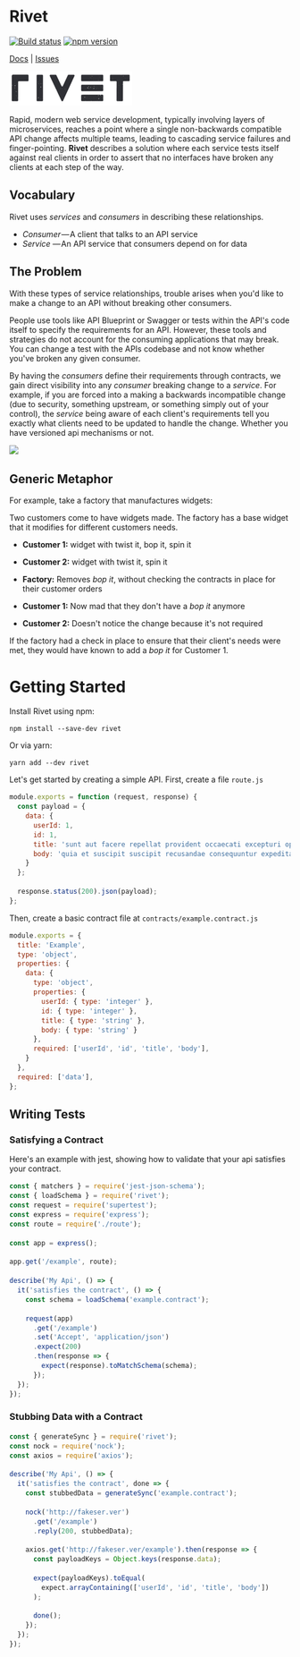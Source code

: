 # Rivet
[![Build status](https://badge.buildkite.com/deb70e546dbbb4bed518f070f306544e35288f023bbe88814c.svg?branch=master)](https://buildkite.com/itsthatguy/rivet) [![npm version](https://badge.fury.io/js/%40itg%2Frivet.svg)](https://badge.fury.io/js/%40itg%2Frivet)

[Docs](http://rivet.itg.sh) | [Issues](https://github.com/itsthatguy/rivet/issues)

![Rivet](docs/logo.png)

Rapid, modern web service development, typically involving layers of microservices, reaches a point where a single non-backwards compatible API change affects multiple teams, leading to cascading service failures and finger-pointing. **Rivet** describes a solution where each service tests itself against real clients in order to assert that no interfaces have broken any clients at each step of the way.

## Vocabulary

Rivet uses _services_ and _consumers_ in describing these relationships.

* _Consumer_ — A client that talks to an API service
* _Service_ — An API service that consumers depend on for data

## The Problem

With these types of service relationships, trouble arises when you'd like to make a change to an API without breaking other consumers.

People use tools like API Blueprint or Swagger or tests within the API's code itself to specify the requirements for an API. However, these tools and strategies do not account for the consuming applications that may break. You can change a test with the APIs codebase and not know whether you've broken any given consumer.

By having the _consumers_ define their requirements through contracts, we gain direct visibility into any _consumer_ breaking change to a _service_. For example, if you are forced into a making a backwards incompatible change \(due to security, something upstream, or something simply out of your control\), the _service_ being aware of each client's requirements tell you exactly what clients need to be updated to handle the change. Whether you have versioned api mechanisms or not.

![](/assets/breaking-changes.png)

## Generic Metaphor

For example, take a factory that manufactures widgets:

Two customers come to have widgets made. The factory has a base widget that it modifies for different customers needs.

* **Customer 1:** widget with twist it, bop it, spin it
* **Customer 2:** widget with twist it, spin it

* **Factory:** Removes _bop it_, without checking the contracts in place for their customer orders

* **Customer 1:** Now mad that they don't have a _bop it_ anymore

* **Customer 2:** Doesn't notice the change because it's not required

If the factory had a check in place to ensure that their client's needs were met, they would have known to add a _bop it_ for Customer 1.

# Getting Started

Install Rivet using npm:

```shell
npm install --save-dev rivet
```

Or via yarn:

```shell
yarn add --dev rivet
```

Let's get started by creating a simple API. First, create a file `route.js`

```js
module.exports = function (request, response) {
  const payload = {
    data: {
      userId: 1,
      id: 1,
      title: 'sunt aut facere repellat provident occaecati excepturi optio reprehenderit',
      body: 'quia et suscipit suscipit recusandae consequuntur expedita et cum reprehenderit molestiae ut ut quas totam nostrum rerum est autem sunt rem eveniet architecto'
    }
  };

  response.status(200).json(payload);
};
```

Then, create a basic contract file at `contracts/example.contract.js`

```js
module.exports = {
  title: 'Example',
  type: 'object',
  properties: {
    data: {
      type: 'object',
      properties: {
        userId: { type: 'integer' },
        id: { type: 'integer' },
        title: { type: 'string' },
        body: { type: 'string' }
      },
      required: ['userId', 'id', 'title', 'body'],
    }
  },
  required: ['data'],
};
```

## Writing Tests

### Satisfying a Contract

Here's an example with jest, showing how to validate that your api satisfies your contract.

```js
const { matchers } = require('jest-json-schema');
const { loadSchema } = require('rivet');
const request = require('supertest');
const express = require('express');
const route = require('./route');

const app = express();

app.get('/example', route);

describe('My Api', () => {
  it('satisfies the contract', () => {
    const schema = loadSchema('example.contract');

    request(app)
      .get('/example')
      .set('Accept', 'application/json')
      .expect(200)
      .then(response => {
        expect(response).toMatchSchema(schema);
      });
  });
});

```

### Stubbing Data with a Contract

```js
const { generateSync } = require('rivet');
const nock = require('nock');
const axios = require('axios');

describe('My Api', () => {
  it('satisfies the contract', done => {
    const stubbedData = generateSync('example.contract');

    nock('http://fakeser.ver')
      .get('/example')
      .reply(200, stubbedData);

    axios.get('http://fakeser.ver/example').then(response => {
      const payloadKeys = Object.keys(response.data);

      expect(payloadKeys).toEqual(
        expect.arrayContaining(['userId', 'id', 'title', 'body'])
      );

      done();
    });
  });
});
```
